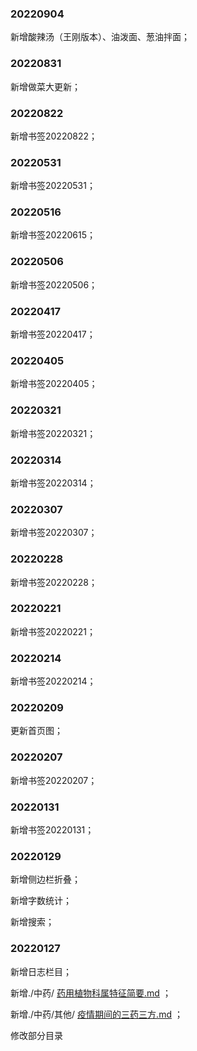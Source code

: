 ### 20220904

新增酸辣汤（王刚版本）、油泼面、葱油拌面；

### 20220831

新增做菜大更新；

### 20220822

新增书签20220822；

### 20220531

新增书签20220531；

### 20220516

新增书签20220615；

### 20220506

新增书签20220506；

### 20220417

新增书签20220417；

### 20220405

新增书签20220405；

### 20220321

新增书签20220321；

### 20220314

新增书签20220314；

### 20220307

新增书签20220307；

### 20220228

新增书签20220228；

### 20220221

新增书签20220221；

### 20220214

新增书签20220214；

### 20220209

更新首页图；

### 20220207

新增书签20220207；

### 20220131

新增书签20220131；

### 20220129

新增侧边栏折叠；

新增字数统计；

新增搜索；

### 20220127

新增日志栏目；

新增./中药/ [药用植物科属特征简要.md](中药\药用植物科属特征简要.md) ；

新增./中药/其他/ [疫情期间的三药三方.md](其他\疫情期间的三药三方.md) ；

修改部分目录

